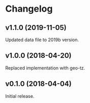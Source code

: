 # Changelog

## v1.1.0 (2019-11-05)

Updated data file to 2019b version.

## v1.0.0 (2018-04-20)

Replaced implementation with geo-tz.

## v0.1.0 (2018-04-04)

Initial release.
